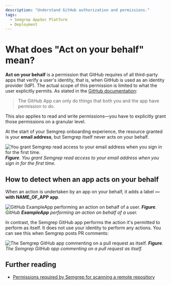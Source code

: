 ```yaml
---
description: "Understand GitHub authorization and permissions."
tags:
  - Semgrep AppSec Platform
  - Deployment
---
```


# What does "Act on your behalf" mean?

**Act on your behalf** is a permission that GitHub requires of all third-party apps that verify a user's identity, that is, when GitHub is used as an identity provider (IdP). The actual scope of this permission is limited to what the user explicitly permits. As stated in the [GitHub documentation](https://docs.github.com/en/apps/using-github-apps/authorizing-github-apps#about-github-apps-acting-on-your-behalf):

> The GitHub App can only do things that both you and the app have permission to do.

This also applies to read and write permissions&mdash;you have to explicitly grant those permissions on a granular level.

At the start of your Semgrep onboarding experience, the resource granted is your **email address**, but Semgrep itself never acts on your behalf.

![You grant Semgrep read access to your email address when you sign in for the first time.](/img/new-onboarding.png#md-noborder)
_**Figure**. You grant Semgrep read access to your email address when you sign in for the first time._

## How to detect when an app acts on your behalf

<!-- vale off -->
When an action is undertaken by an app on your behalf, it adds a label **&mdash; with <span className="placeholder">NAME_OF_APP</span> app**.
<!-- vale on -->

![GitHub **ExampleApp** performing an action on behalf of a user.](/img/github-act-on-your-behalf.png)
_**Figure**. GitHub **ExampleApp** performing an action on behalf of a user._

In contrast, the Semgrep GitHub app performs the action it's permitted to perform as itself. It does not use your identity to perform any actions. You can see this when Semgrep posts PR comments:

![The Semgrep GitHub app commenting on a pull request as itself.](/img/semgrep-not-acting-on-your-behalf.png#md-noborder)
_**Figure**. The Semgrep GitHub app commenting on a pull request as itself._

## Further reading

- [Permissions required by Semgrep for scanning a remote repository](/deployment/checklist#appendices)
